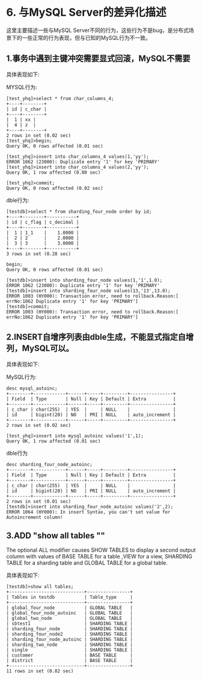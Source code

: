 # 6. 与MySQL Server的差异化描述
这里主要描述一些与MySQL Server不同的行为，这些行为不是bug，是分布式场景下的一些正常的行为表现，但与已知的MySQL行为不一致。

## 1.事务中遇到主键冲突需要显式回滚，MySQL不需要  
具体表现如下:

MYSQL行为:

    [test_yhq]>select * from char_columns_4;
    +----+--------+
    | id | c_char |
    +----+--------+
    |  1 | xx |
    |  4 | z  |
    +----+--------+
	2 rows in set (0.02 sec)
	[test_yhq]>begin;
	Query OK, 0 rows affected (0.01 sec)

	[test_yhq]>insert into char_columns_4 values(1,'yy');
	ERROR 1062 (23000): Duplicate entry '1' for key 'PRIMARY'
	[test_yhq]>insert into char_columns_4 values(2,'yy');
	Query OK, 1 row affected (0.00 sec)
	
	[test_yhq]>commit;
	Query OK, 0 rows affected (0.02 sec)
dble行为:  

	[testdb]>select * from sharding_four_node order by id;
	+----+--------+-----------+
	| id | c_flag | c_decimal |
	+----+--------+-----------+
	|  1 | 1_1    |    1.0000 |
	|  2 | 2      |    2.0000 |
	|  3 | 3      |    3.0000 |
	+----+--------+-----------+
	3 rows in set (0.28 sec)
	 
	begin;
	Query OK, 0 rows affected (0.01 sec)
	
	[testdb]>insert into sharding_four_node values(1,'1',1.0);
	ERROR 1062 (23000): Duplicate entry '1' for key 'PRIMARY'
	[testdb]>insert into sharding_four_node values(13,'13',13.0);
	ERROR 1003 (HY000): Transaction error, need to rollback.Reason:[ errNo:1062 Duplicate entry '1' for key 'PRIMARY']
	[testdb]>commit;
	ERROR 1003 (HY000): Transaction error, need to rollback.Reason:[ errNo:1062 Duplicate entry '1' for key 'PRIMARY']


   

## 2.INSERT自增序列表由dble生成，不能显式指定自增列，MySQL可以。  
具体表现如下:

MySQL行为: 

	desc mysql_autoinc;
	+--------+------------+------+-----+---------+----------------+
	| Field  | Type       | Null | Key | Default | Extra          |
	+--------+------------+------+-----+---------+----------------+
	| c_char | char(255)  | YES  |     | NULL    |                |
	| id     | bigint(20) | NO   | PRI | NULL    | auto_increment |
	+--------+------------+------+-----+---------+----------------+
	2 rows in set (0.02 sec)
	
	[test_yhq]>insert into mysql_autoinc values('1',1);
	Query OK, 1 row affected (0.01 sec)
dble行为

	desc sharding_four_node_autoinc;
	+--------+------------+------+-----+---------+----------------+
	| Field  | Type       | Null | Key | Default | Extra          |
	+--------+------------+------+-----+---------+----------------+
	| c_char | char(255)  | YES  |     | NULL    |                |
	| id     | bigint(20) | NO   | PRI | NULL    | auto_increment |
	+--------+------------+------+-----+---------+----------------+
	2 rows in set (0.01 sec)
	[testdb]>insert into sharding_four_node_autoinc values('2',2);
	ERROR 1064 (HY000): In insert Syntax, you can't set value for Autoincrement column!
 
 

## 3.ADD "show all tables  ""
The optional ALL modifier causes SHOW TABLES to display a second output column with values of BASE TABLE for a table ,VIEW for a view, SHARDING TABLE for a sharding table and GLOBAL TABLE for a global table.

具体表现如下:

	
	[testdb]>show all tables;
	+----------------------------+----------------+
	| Tables in testdb           | Table_type     |
	+----------------------------+----------------+
	| global_four_node           | GLOBAL TABLE   |
	| global_four_node_autoinc   | GLOBAL TABLE   |
	| global_two_node            | GLOBAL TABLE   |
	| sbtest1                    | SHARDING TABLE |
	| sharding_four_node         | SHARDING TABLE |
	| sharding_four_node2        | SHARDING TABLE |
	| sharding_four_node_autoinc | SHARDING TABLE |
	| sharding_two_node          | SHARDING TABLE |
	| single                     | SHARDING TABLE | 
	| customer                   | BASE TABLE     |
	| district                   | BASE TABLE     |
	+----------------------------+----------------+
	11 rows in set (0.02 sec)